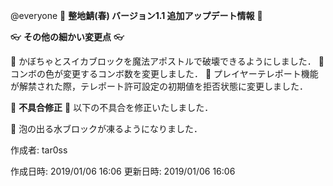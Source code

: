 @everyone 
:cherry_blossom:  **__整地鯖(春) バージョン1.1  追加アップデート情報__** :cherry_blossom:



:eyeglasses: **__その他の細かい変更点__** :eyeglasses:

:diamond_shape_with_a_dot_inside: かぼちゃとスイカブロックを魔法アポストルで破壊できるようにしました．
:diamond_shape_with_a_dot_inside: コンボの色が変更するコンボ数を変更しました．
:diamond_shape_with_a_dot_inside: プレイヤーテレポート機能が解禁された際，テレポート許可設定の初期値を拒否状態に変更しました．


:bow: **__不具合修正__** :bow: 
以下の不具合を修正いたしました．

:diamond_shape_with_a_dot_inside: 泡の出る水ブロックが凍るようになりました．

作成者: tar0ss

作成日時: 2019/01/06 16:06
更新日時: 2019/01/06 16:06